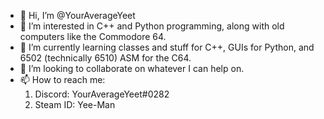 - 👋 Hi, I’m @YourAverageYeet
- 👀 I’m interested in C++ and Python programming, along with old computers like the Commodore 64.
- 🌱 I’m currently learning classes and stuff for C++, GUIs for Python, and 6502 (technically 6510) ASM for the C64.
- 💞️ I’m looking to collaborate on whatever I can help on.
- 📫 How to reach me:
  1. Discord: YourAverageYeet#0282
  2. Steam ID: Yee-Man 

<!---
YourAverageYeet/YourAverageYeet is a ✨ special ✨ repository because its `README.md` (this file) appears on your GitHub profile.
You can click the Preview link to take a look at your changes.
--->
